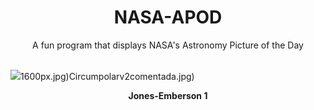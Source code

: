 <div align="center">
  <h1>
    NASA-APOD
  </h1>
</div>
  
<div align="center">
  A fun program that displays NASA's Astronomy Picture of the Day
</div>

<br>

![](https://apod.nasa.gov/apod/image/2302/jonesemberson1.jpg)1600px.jpg)Circumpolarv2comentada.jpg)

<p align = "center">
  <b>Jones-Emberson 1</b>
</p>
